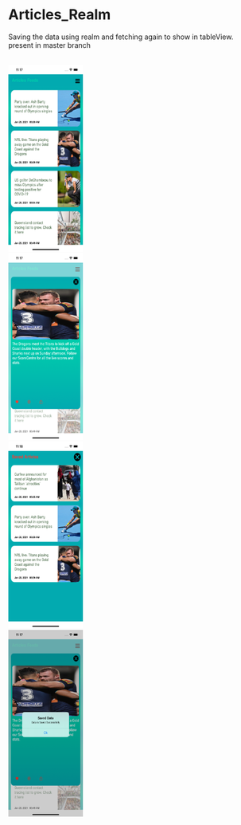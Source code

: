 # Articles_Realm
Saving the data using realm and fetching again to show in tableView.<br>
present in master branch<br>

<br>
<a href="https://github.com/mksmanish/Articles_Realm/blob/master/screenshots/showArtiles.png"><img src="https://github.com/mksmanish/Articles_Realm/blob/master/screenshots/showArtiles.png" width="150" height="375"/></a>
<br>
<tr>
<a href="https://github.com/mksmanish/Articles_Realm/blob/master/screenshots/display.png"><img src="https://github.com/mksmanish/Articles_Realm/blob/master/screenshots/display.png" width="150" height="375"/></a>
<br>
<a href="https://github.com/mksmanish/Articles_Realm/blob/master/screenshots/savedArticles.png"><img src="https://github.com/mksmanish/Articles_Realm/blob/master/screenshots/savedArticles.png" width="150" height="375"/></a>
<br>
<a href="https://github.com/mksmanish/Articles_Realm/blob/master/screenshots/savedInrealm.png"><img src="https://github.com/mksmanish/Articles_Realm/blob/master/screenshots/savedInrealm.png" width="150" height="375"/></a>

